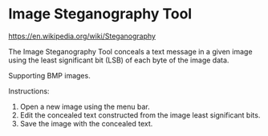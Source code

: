 # Image Steganography Tool 
https://en.wikipedia.org/wiki/Steganography

The Image Steganography Tool conceals a text message in a given image using the least significant bit (LSB) of each byte of the image data.

Supporting BMP images.

Instructions:
1. Open a new image using the menu bar.
2. Edit the concealed text constructed from the image least significant bits.
3. Save the image with the concealed text.
